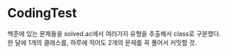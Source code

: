 # CodingTest
백준에 있는 문제들을 solved.ac에서 여러가지 유형을 추출해서 class로 구분했다. <br>
한 달에 1개의 클래스를, 하루에 적어도 2개의 문제를 꼭 풀어서 커밋할 것.
